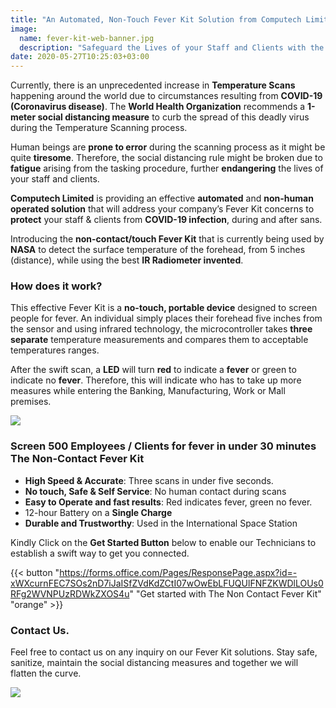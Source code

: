 ```yaml
---
title: "An Automated, Non-Touch Fever Kit Solution from Computech Limited."
image:
  name: fever-kit-web-banner.jpg
  description: "Safeguard the Lives of your Staff and Clients with the Automated, Non-Touch Fever Kit Solution from Computech Limited."
date: 2020-05-27T10:25:03+03:00
---
```


Currently, there is an unprecedented increase in __Temperature Scans__ happening around the world due to circumstances resulting from __COVID-19 (Coronavirus disease)__. The __World Health Organization__ recommends a __1-meter social distancing measure__ to curb the spread of this deadly virus during the Temperature Scanning process.

Human beings are __prone to error__ during the scanning process as it might be quite __tiresome__. Therefore, the social distancing rule might be broken due to __fatigue__ arising from the tasking procedure, further __endangering__ the lives of your staff and clients.

__Computech Limited__ is providing an effective __automated__ and __non-human operated solution__ that will address your company’s Fever Kit concerns to __protect__ your staff & clients from __COVID-19 infection__, during and after sans.

Introducing the __non-contact/touch Fever Kit__ that is currently being used by __NASA__ to detect the surface temperature of the forehead, from 5 inches (distance), while using the best __IR Radiometer invented__. 

### How does it work?

This effective Fever Kit is a __no-touch, portable device__ designed to screen people for fever. An individual simply places their forehead five inches from the sensor and using infrared technology, the microcontroller takes __three separate__ temperature measurements and compares them to acceptable temperatures ranges. 

After the swift scan, a __LED__ will turn __red__ to indicate a __fever__ or green to indicate no __fever__. Therefore, this will indicate who has to take up more measures while entering the Banking, Manufacturing, Work or Mall premises.

![](/news/fever-kit-social-media-post.jpg)

### Screen 500 Employees / Clients for fever in under 30 minutes The Non-Contact Fever Kit

- __High Speed & Accurate__: Three scans in under five seconds. 
- __No touch, Safe & Self Service__: No human contact during scans
- __Easy to Operate and fast results__: Red indicates fever, green no fever.
- 12-hour Battery on a __Single Charge__
- __Durable and Trustworthy__: Used in the International Space Station

Kindly Click on the __Get Started Button__ below to enable our Technicians to establish a swift way to get you connected.

{{< button "https://forms.office.com/Pages/ResponsePage.aspx?id=-xWXcurnFEC7SOs2nD7iJaISfZVdKdZCtI07wOwEbLFUQUlFNFZKWDlLOUs0RFg2WVNPUzRDWkZXOS4u" "Get started with The Non Contact Fever Kit" "orange" >}}

### Contact Us.

Feel free to contact us on any inquiry on our Fever Kit solutions. Stay safe, sanitize, maintain the social distancing measures and together we will flatten the curve.

![](/news/fever-kit-footer.jpg)
